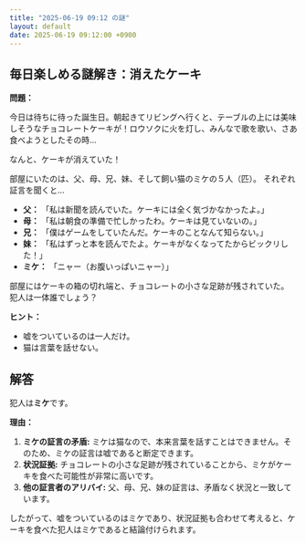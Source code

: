 ```yaml
---
title: "2025-06-19 09:12 の謎"
layout: default
date: 2025-06-19 09:12:00 +0900
---
```

## 毎日楽しめる謎解き：消えたケーキ

**問題：**

今日は待ちに待った誕生日。朝起きてリビングへ行くと、テーブルの上には美味しそうなチョコレートケーキが！ロウソクに火を灯し、みんなで歌を歌い、さあ食べようとしたその時…

なんと、ケーキが消えていた！

部屋にいたのは、父、母、兄、妹、そして飼い猫のミケの５人（匹）。
それぞれ証言を聞くと…

*   **父：** 「私は新聞を読んでいた。ケーキには全く気づかなかったよ。」
*   **母：** 「私は朝食の準備で忙しかったわ。ケーキは見ていないの。」
*   **兄：** 「僕はゲームをしていたんだ。ケーキのことなんて知らない。」
*   **妹：** 「私はずっと本を読んでたよ。ケーキがなくなってたからビックリした！」
*   **ミケ：** 「ニャー（お腹いっぱいニャー）」

部屋にはケーキの箱の切れ端と、チョコレートの小さな足跡が残されていた。
犯人は一体誰でしょう？

**ヒント：**

*   嘘をついているのは一人だけ。
*   猫は言葉を話せない。

## 解答

犯人は**ミケ**です。

**理由：**

1.  **ミケの証言の矛盾:** ミケは猫なので、本来言葉を話すことはできません。そのため、ミケの証言は嘘であると断定できます。
2.  **状況証拠:** チョコレートの小さな足跡が残されていることから、ミケがケーキを食べた可能性が非常に高いです。
3.  **他の証言者のアリバイ:** 父、母、兄、妹の証言は、矛盾なく状況と一致しています。

したがって、嘘をついているのはミケであり、状況証拠も合わせて考えると、ケーキを食べた犯人はミケであると結論付けられます。
